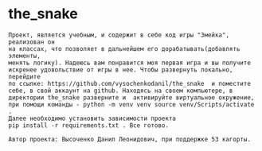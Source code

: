 # the_snake

    Проект, является учебным, и содержит в себе код игры "Змейка", реализован он
    на классах, что позволяет в дальнейшем его дорабатывать(добавлять элементы,
    менять логику). Надеюсь вам понравится моя первая игра и вы получите
    искренее удовольствие от игры в нее. Чтобы развернуть локально, перейдите
    по ссылке: https://github.com/vysochenkodanil/the_snake  и поместите 
    себе, в свой аккаунт на github. Находясь на своем компьютере, в 
    директории the_snake разверните и  активируйте виртуальное окружение, 
    при помощи команды - python -m venv venv source venv/Scripts/activate . 
    Далее необходимо установить зависимости проекта 
    pip install -r requirements.txt . Все готово.

    Автор проекта: Высоченко Данил Леонидович, при поддержке 53 кагорты.


